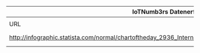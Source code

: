 |IoTNumb3rs Datenerfassung|||||||||||
| ---- | ---- | ---- | ---- | ---- | ---- | ---- | ---- | ---- | ---- | ---- |
||||||||||||
|URL|home_url|filename|device_class|device_count|market_class|market_volume|prognosis_year|publication_year|authorship_class|Dropbox folder|
|http://infographic.statista.com/normal/chartoftheday_2936_Internet_of_Things_to_Hit_the_Mainstream_by_2020_n.jpg|https://www.statista.com/chart/2936/internet-of-things-to-hit-the-mainstream-by-2020/|file13_chartoftheday_2936_Internet_of_Things_to_Hit_the_Mainstream_by_2020_n.jpg||||||||JinlinHolic/20181123-1800|
